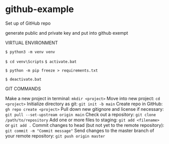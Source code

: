 # github-example
Set up of GitHub repo

generate public and private key and put into github exempt


VIRTUAL ENVIRONMENT

`$ python3 -m venv venv`

`$ cd venv\Scripts`
`$ activate.bat`

`$ python -m pip freeze > requirements.txt`

`$ deactivate.bat`


GIT COMMANDS

Make a new project in terminal: `mkdir <project>`
Move into new project: `cd <project>`
Initialize directory as git: `git init -b main`
Create repo in GitHub:  `gh repo create <project>`
Pull down new gitignore and license if necessary: `git pull --set-upstream origin main`
Check out a repository:  `git clone /path/to/repository`
Add one or more files to staging:  `git add <filename>` or `git add .`
Commit changes to head (but not yet to the remote repository): `git commit -m "Commit message"`
Send changes to the master branch of your remote repository: `git push origin master`
